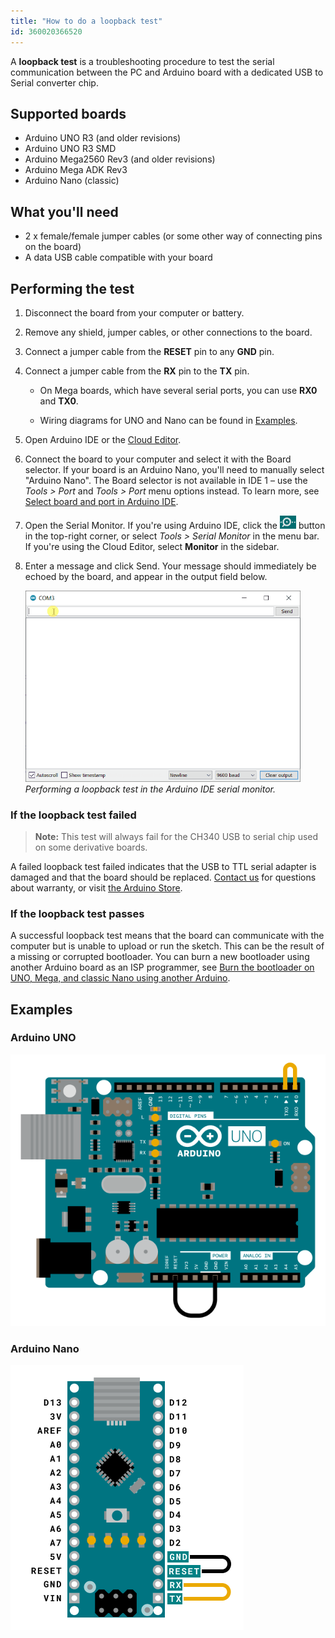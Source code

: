 ```yaml
---
title: "How to do a loopback test"
id: 360020366520
---
```


A **loopback test** is a troubleshooting procedure to test the serial communication between the PC and Arduino board with a dedicated USB to Serial converter chip.

## Supported boards

* Arduino UNO R3 (and older revisions) <!-- [X] Tested 2022-03-24 -->
* Arduino UNO R3 SMD <!-- [X] Tested 2022-03-24 -->
* Arduino Mega2560 Rev3 (and older revisions)
* Arduino Mega ADK Rev3
* Arduino Nano (classic) <!-- [X] Tested 2022-03-24 -->

## What you'll need

* 2 x female/female jumper cables (or some other way of connecting pins on the board)
* A data USB cable compatible with your board

## Performing the test

1. Disconnect the board from your computer or battery.

2. Remove any shield, jumper cables, or other connections to the board.

3. Connect a jumper cable from the **RESET** pin to any **GND** pin.

4. Connect a jumper cable from the **RX** pin to the **TX** pin.

   * On Mega boards, which have several serial ports, you can use **RX0** and **TX0**.

   * Wiring diagrams for UNO and Nano can be found in [Examples](#examples).

5. Open Arduino IDE or the [Cloud Editor](https://create.arduino.cc/editor).

6. Connect the board to your computer and select it with the Board selector. If your board is an Arduino Nano, you'll need to manually select "Arduino Nano". The Board selector is not available in IDE 1 – use the _Tools > Port_ and _Tools > Port_ menu options instead. To learn more, see [Select board and port in Arduino IDE](https://support.arduino.cc/hc/en-us/articles/4406856349970-Select-board-and-port-in-Arduino-IDE).

7. Open the Serial Monitor. If you're using Arduino IDE, click the ![Serial Monitor button](img/symbol_monitor.png) button in the top-right corner, or select _Tools > Serial Monitor_ in the menu bar. If you're using the Cloud Editor, select **Monitor** in the sidebar.

8. Enter a message and click Send. Your message should immediately be echoed by the board, and appear in the output field below.

   <figure style="margin-left:0;">
    <img src="img/serial_monitor_loopback_test.gif" alt="Performing a loopback test in the Arduino IDE serial monitor.">
    <figcaption style="font-style: italic;">Performing a loopback test in the Arduino IDE serial monitor.</figcaption>
   </figure>

### If the loopback test failed

> **Note:** This test will always fail for the CH340 USB to serial chip used on some derivative boards.

A failed loopback test failed indicates that the USB to TTL serial adapter is damaged and that the board should be replaced. [Contact us](https://www.arduino.cc/en/contact-us/) for questions about warranty, or visit [the Arduino Store](https://store.arduino.cc/).

### If the loopback test passes

A successful loopback test means that the board can communicate with the computer but is unable to upload or run the sketch. This can be the result of a missing or corrupted bootloader. You can burn a new bootloader using another Arduino board as an ISP programmer, see [Burn the bootloader on UNO, Mega, and classic Nano using another Arduino](https://support.arduino.cc/hc/en-us/articles/4841602539164-Burn-the-bootloader-on-UNO-Mega-and-classic-Nano-using-another-Arduino).

<a id="examples"></a>

## Examples

### Arduino UNO

![Arduino UNO with jumper cables connecting TX-RX and RESET-GND.](img/UNO-R3-loopback-test.png)

### Arduino Nano

![Arduino Nano with jumper cables connecting TX-RX and RESET-GND.](img/Nano-loopback-test.png)
